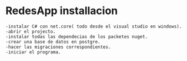 # RedesApp installacion
	-instalar C# con net.core( todo desde el visual studio en windows).
	-abrir el projecto.
	-instalar todas las dependecias de los packetes nuget.
	-crear una base de datos en postgre.
	-hacer las migraciones correspondientes.
	-iniciar el programa.
